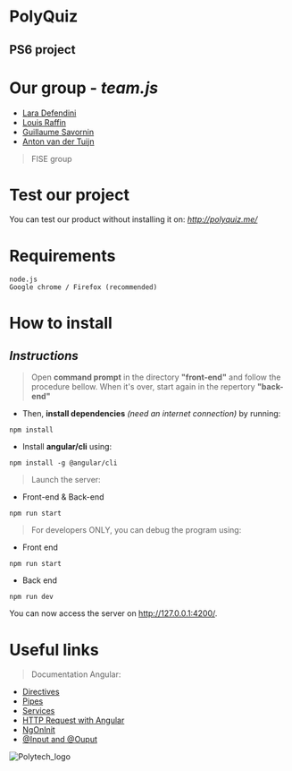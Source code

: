 # PolyQuiz
## PS6 project

# Our group - *team.js*
- [Lara Defendini](https://github.com/Laradefendini)
- [Louis Raffin](https://github.com/LouisR2)
- [Guillaume Savornin](https://github.com/GuillaumeSavornin)
- [Anton van der Tuijn](https://github.com/Anton-vanderTuijn)
> FISE group

# Test our project
You can test our product without installing it on: _http://polyquiz.me/_

# Requirements
```
node.js
Google chrome / Firefox (recommended)
```

# How to install
## _Instructions_
> Open **command prompt** in the directory **"front-end"** and follow the procedure bellow. When it's over, start again in the repertory **"back-end"**
- Then, **install dependencies** _(need an internet connection)_ by running:
```
npm install
```
- Install **angular/cli** using:
```
npm install -g @angular/cli
```
> Launch the server:
- Front-end & Back-end
```
npm run start
```

>For developers ONLY, you can debug the program using:
- Front end
```
npm run start
```
- Back end
```
npm run dev
```

You can now access the server on http://127.0.0.1:4200/.

# Useful links
> Documentation Angular: 
- [Directives](https://angular.io/docs/ts/latest/guide/attribute-directives.html)
- [Pipes](https://angular.io/docs/ts/latest/guide/pipes.html)
- [Services](https://angular.io/docs/ts/latest/tutorial/toh-pt4.html)
- [HTTP Request with Angular](https://angular.io/docs/ts/latest/guide/server-communication.html)
- [NgOnInit](https://angular.io/docs/ts/latest/tutorial/toh-pt4.html#the-ngoninit-lifecycle-hook)
- [@Input and @Ouput](https://angular.io/docs/ts/latest/cookbook/component-communication.html)

![Polytech_logo](http://unice.fr/polytechnice/fr/contenus-riches/images/logos/logo-uns-pns)
